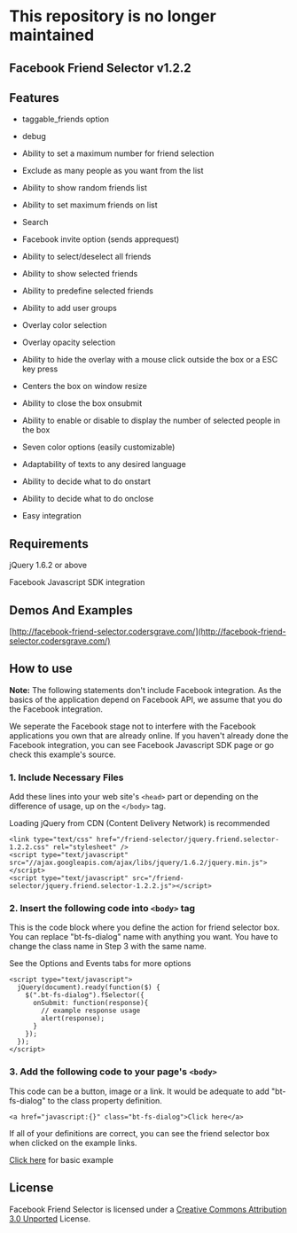 This repository is no longer maintained
=====

Facebook Friend Selector v1.2.2
---

Features
---

* taggable_friends option
* debug

* Ability to set a maximum number for friend selection
* Exclude as many people as you want from the list
* Ability to show random friends list
* Ability to set maximum friends on list
* Search
* Facebook invite option (sends apprequest)
* Ability to select/deselect all friends
* Ability to show selected friends
* Ability to predefine selected friends
* Ability to add user groups
* Overlay color selection
* Overlay opacity selection
* Ability to hide the overlay with a mouse click outside the box or a ESC key press
* Centers the box on window resize
* Ability to close the box onsubmit
* Ability to enable or disable to display the number of selected people in the box
* Seven color options (easily customizable)
* Adaptability of texts to any desired language
* Ability to decide what to do onstart
* Ability to decide what to do onclose
* Easy integration


Requirements
---

jQuery 1.6.2 or above

Facebook Javascript SDK integration

Demos And Examples
---
[http://facebook-friend-selector.codersgrave.com/](http://facebook-friend-selector.codersgrave.com/)

How to use
---

**Note:** The following statements don't include Facebook integration. As the basics of the application depend on Facebook API, we assume that you do the Facebook integration.

We seperate the Facebook stage not to interfere with the Facebook applications you own that are already online. If you haven't already done the Facebook integration, you can see Facebook Javascript SDK page or go check this example's source.


### 1. Include Necessary Files

Add these lines into your web site's `<head>` part or depending on the difference of usage, up on the `</body>` tag.

Loading jQuery from CDN (Content Delivery Network) is recommended

    <link type="text/css" href="/friend-selector/jquery.friend.selector-1.2.2.css" rel="stylesheet" />
    <script type="text/javascript" src="//ajax.googleapis.com/ajax/libs/jquery/1.6.2/jquery.min.js"></script>
    <script type="text/javascript" src="/friend-selector/jquery.friend.selector-1.2.2.js"></script>


### 2. Insert the following code into `<body>` tag

This is the code block where you define the action for friend selector box. You can replace "bt-fs-dialog" name with anything you want. You have to change the class name in Step 3 with the same name.

See the Options and Events tabs for more options

    <script type="text/javascript">
      jQuery(document).ready(function($) {
        $(".bt-fs-dialog").fSelector({
          onSubmit: function(response){
            // example response usage
            alert(response);
          }
        });
      });
    </script>


### 3. Add the following code to your page's `<body>`

This code can be a button, image or a link. It would be adequate to add "bt-fs-dialog" to the class property definition.

    <a href="javascript:{}" class="bt-fs-dialog">Click here</a>
If all of your definitions are correct, you can see the friend selector box when clicked on the example links.

[Click here](http://facebook-friend-selector.codersgrave.com/example/) for basic example

License
---

Facebook Friend Selector is licensed under a [Creative Commons Attribution 3.0 Unported](http://creativecommons.org/licenses/by/3.0/) License.
